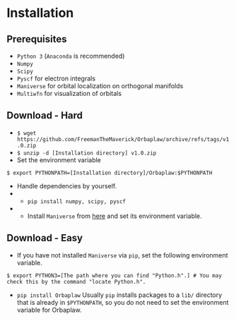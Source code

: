 # Installation

## Prerequisites
+ `Python 3` (`Anaconda` is recommended)
+ `Numpy`
+ `Scipy`
+ `Pyscf` for electron integrals
+ `Maniverse` for orbital localization on orthogonal manifolds
+ `Multiwfn` for visualization of orbitals

## Download - Hard 
+ `$ wget https://github.com/FreemanTheMaverick/Orbaplaw/archive/refs/tags/v1.0.zip`
+ `$ unzip -d [Installation directory] v1.0.zip`
+ Set the environment variable
```
$ export PYTHONPATH=[Installation directory]/Orbaplaw:$PYTHONPATH
```
+ Handle dependencies by yourself.
+ + `pip install numpy, scipy, pyscf`
+ + Install `Maniverse` from [here](https://github.com/FreemanTheMaverick/Maniverse.git) and set its environment variable.

## Download - Easy
+ If you have not installed `Maniverse` via `pip`, set the following environment variable.
```
$ export PYTHON3=[The path where you can find "Python.h".] # You may check this by the command "locate Python.h".
```
+ `pip install Orbaplaw`
Usually `pip` installs packages to a `lib/` directory that is already in `$PYTHONPATH`, so you do not need to set the environment variable for Orbaplaw.
